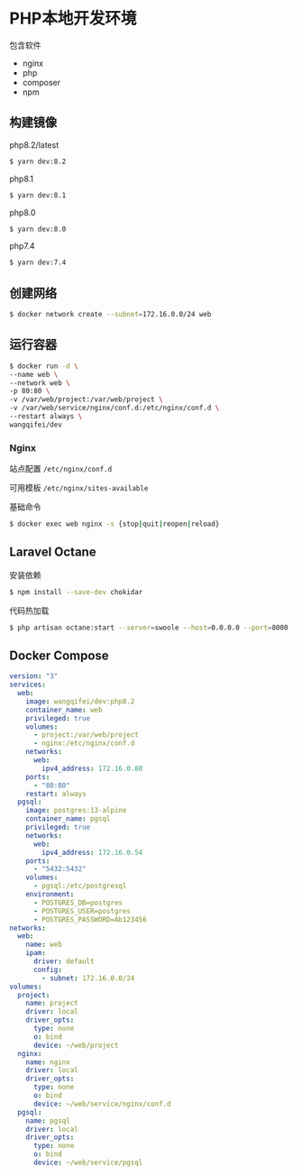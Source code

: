 # PHP本地开发环境

包含软件
- nginx
- php
- composer
- npm

## 构建镜像

php8.2/latest
```sh
$ yarn dev:8.2
```

php8.1
```sh
$ yarn dev:8.1
```

php8.0
```sh
$ yarn dev:8.0
```

php7.4
```sh
$ yarn dev:7.4
```

## 创建网络

```sh
$ docker network create --subnet=172.16.0.0/24 web
```

## 运行容器

```sh
$ docker run -d \
--name web \
--network web \
-p 80:80 \
-v /var/web/project:/var/web/project \
-v /var/web/service/nginx/conf.d:/etc/nginx/conf.d \
--restart always \
wangqifei/dev
```

### Nginx

站点配置
`/etc/nginx/conf.d`

可用模板
`/etc/nginx/sites-available`

基础命令
```sh
$ docker exec web nginx -s {stop|quit|reopen|reload}
```

## Laravel Octane

安装依赖
```sh
$ npm install --save-dev chokidar
```

代码热加载
```sh
$ php artisan octane:start --server=swoole --host=0.0.0.0 --port=8000 --watch
```

## Docker Compose
```yaml
version: "3"
services:
  web:
    image: wangqifei/dev:php8.2
    container_name: web
    privileged: true
    volumes:
      - project:/var/web/project
      - nginx:/etc/nginx/conf.d
    networks:
      web:
        ipv4_address: 172.16.0.80
    ports:
      - "80:80"
    restart: always
  pgsql:
    image: postgres:13-alpine
    container_name: pgsql
    privileged: true
    networks:
      web:
        ipv4_address: 172.16.0.54
    ports:
      - "5432:5432"
    volumes:
      - pgsql:/etc/postgresql
    environment:
      - POSTGRES_DB=postgres
      - POSTGRES_USER=postgres
      - POSTGRES_PASSWORD=Ab123456
networks:
  web:
    name: web
    ipam:
      driver: default
      config:
        - subnet: 172.16.0.0/24
volumes:
  project:
    name: project
    driver: local
    driver_opts:
      type: none
      o: bind
      device: ~/web/project
  nginx:
    name: nginx
    driver: local
    driver_opts:
      type: none
      o: bind
      device: ~/web/service/nginx/conf.d
  pgsql:
    name: pgsql
    driver: local
    driver_opts:
      type: none
      o: bind
      device: ~/web/service/pgsql
```